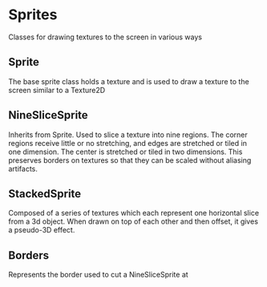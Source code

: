 ﻿# Sprites
Classes for drawing textures to the screen in various ways

## Sprite
The base sprite class holds a texture and is used to draw a texture to the screen similar to a Texture2D

## NineSliceSprite
Inherits from Sprite. Used to slice a texture into nine regions. The corner regions receive little or no stretching, and edges are stretched or tiled in one dimension. The center is stretched or tiled in two dimensions. This preserves borders on textures so that they can be scaled without aliasing artifacts.

## StackedSprite
Composed of a series of textures which each represent one horizontal slice from a 3d object. When drawn on top of each other and then offset, it gives a pseudo-3D effect.

## Borders
Represents the border used to cut a NineSliceSprite at